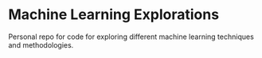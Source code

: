 # Machine Learning Explorations
Personal repo for code for exploring different machine learning techniques and methodologies. 
